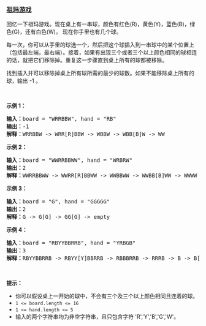 ### [祖玛游戏](https://leetcode-cn.com/problems/zuma-game)

<p>回忆一下祖玛游戏。现在桌上有一串球，颜色有红色(R)，黄色(Y)，蓝色(B)，绿色(G)，还有白色(W)。 现在你手里也有几个球。</p>

<p>每一次，你可以从手里的球选一个，然后把这个球插入到一串球中的某个位置上（包括最左端，最右端）。接着，如果有出现三个或者三个以上颜色相同的球相连的话，就把它们移除掉。重复这一步骤直到桌上所有的球都被移除。</p>

<p>找到插入并可以移除掉桌上所有球所需的最少的球数。如果不能移除桌上所有的球，输出 -1 。</p>

<p> </p>

<p><strong>示例 1：</strong></p>

<pre>
<strong>输入：</strong>board = "WRRBBW", hand = "RB"
<strong>输出：</strong>-1
<strong>解释：</strong>WRRBBW -> WRR[R]BBW -> WBBW -> WBB[B]W -> WW
</pre>

<p><strong>示例 2：</strong></p>

<pre>
<strong>输入：</strong>board = "WWRRBBWW", hand = "WRBRW"
<strong>输出：</strong>2
<strong>解释：</strong>WWRRBBWW -> WWRR[R]BBWW -> WWBBWW -> WWBB[B]WW -> WWWW -> empty
</pre>

<p><strong>示例 3：</strong></p>

<pre>
<strong>输入：</strong>board = "G", hand = "GGGGG"
<strong>输出：</strong>2
<strong>解释：</strong>G -> G[G] -> GG[G] -> empty 
</pre>

<p><strong>示例 4：</strong></p>

<pre>
<strong>输入：</strong>board = "RBYYBBRRB", hand = "YRBGB"
<strong>输出：</strong>3
<strong>解释：</strong>RBYYBBRRB -> RBYY[Y]BBRRB -> RBBBRRB -> RRRB -> B -> B[B] -> BB[B] -> empty 
</pre>

<p> </p>

<p><strong>提示：</strong></p>

<ul>
	<li>你可以假设桌上一开始的球中，不会有三个及三个以上颜色相同且连着的球。</li>
	<li><code>1 <= board.length <= 16</code></li>
	<li><code>1 <= hand.length <= 5</code></li>
	<li>输入的两个字符串均为非空字符串，且只包含字符 'R','Y','B','G','W'。</li>
</ul>
